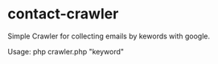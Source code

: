 # contact-crawler
Simple Crawler for collecting emails by kewords with google.

Usage: php crawler.php "keyword"
